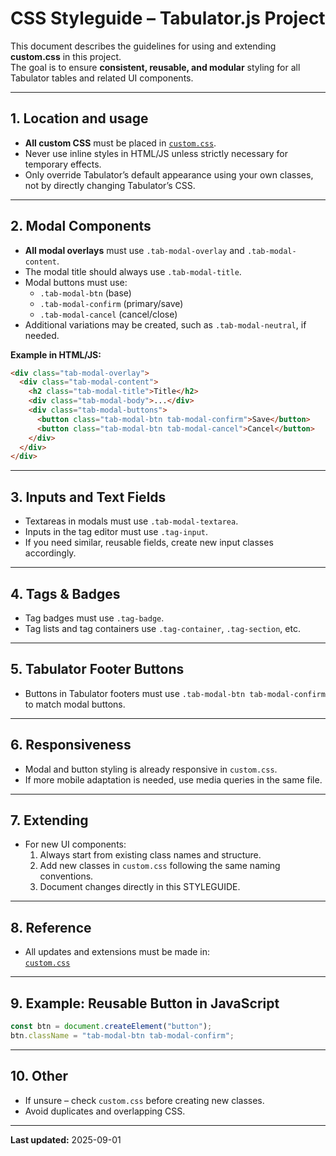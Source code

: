 # CSS Styleguide – Tabulator.js Project

This document describes the guidelines for using and extending **custom.css** in this project.  
The goal is to ensure **consistent, reusable, and modular** styling for all Tabulator tables and related UI components.

---

## 1. **Location and usage**

- **All custom CSS** must be placed in [`custom.css`](custom.css).
- Never use inline styles in HTML/JS unless strictly necessary for temporary effects.
- Only override Tabulator’s default appearance using your own classes, not by directly changing Tabulator’s CSS.

---

## 2. **Modal Components**

- **All modal overlays** must use `.tab-modal-overlay` and `.tab-modal-content`.
- The modal title should always use `.tab-modal-title`.
- Modal buttons must use:
  - `.tab-modal-btn` (base)
  - `.tab-modal-confirm` (primary/save)
  - `.tab-modal-cancel` (cancel/close)
- Additional variations may be created, such as `.tab-modal-neutral`, if needed.

**Example in HTML/JS:**
```html
<div class="tab-modal-overlay">
  <div class="tab-modal-content">
    <h2 class="tab-modal-title">Title</h2>
    <div class="tab-modal-body">...</div>
    <div class="tab-modal-buttons">
      <button class="tab-modal-btn tab-modal-confirm">Save</button>
      <button class="tab-modal-btn tab-modal-cancel">Cancel</button>
    </div>
  </div>
</div>
```

---

## 3. **Inputs and Text Fields**

- Textareas in modals must use `.tab-modal-textarea`.
- Inputs in the tag editor must use `.tag-input`.
- If you need similar, reusable fields, create new input classes accordingly.

---

## 4. **Tags & Badges**

- Tag badges must use `.tag-badge`.
- Tag lists and tag containers use `.tag-container`, `.tag-section`, etc.

---

## 5. **Tabulator Footer Buttons**

- Buttons in Tabulator footers must use `.tab-modal-btn tab-modal-confirm` to match modal buttons.

---

## 6. **Responsiveness**

- Modal and button styling is already responsive in `custom.css`.
- If more mobile adaptation is needed, use media queries in the same file.

---

## 7. **Extending**

- For new UI components:  
  1. Always start from existing class names and structure.
  2. Add new classes in `custom.css` following the same naming conventions.
  3. Document changes directly in this STYLEGUIDE.

---

## 8. **Reference**

- All updates and extensions must be made in:  
  [`custom.css`](custom.css)

---

## 9. **Example: Reusable Button in JavaScript**
```js
const btn = document.createElement("button");
btn.className = "tab-modal-btn tab-modal-confirm";
```
---

## 10. **Other**

- If unsure – check `custom.css` before creating new classes.
- Avoid duplicates and overlapping CSS.

---

**Last updated:** 2025-09-01
